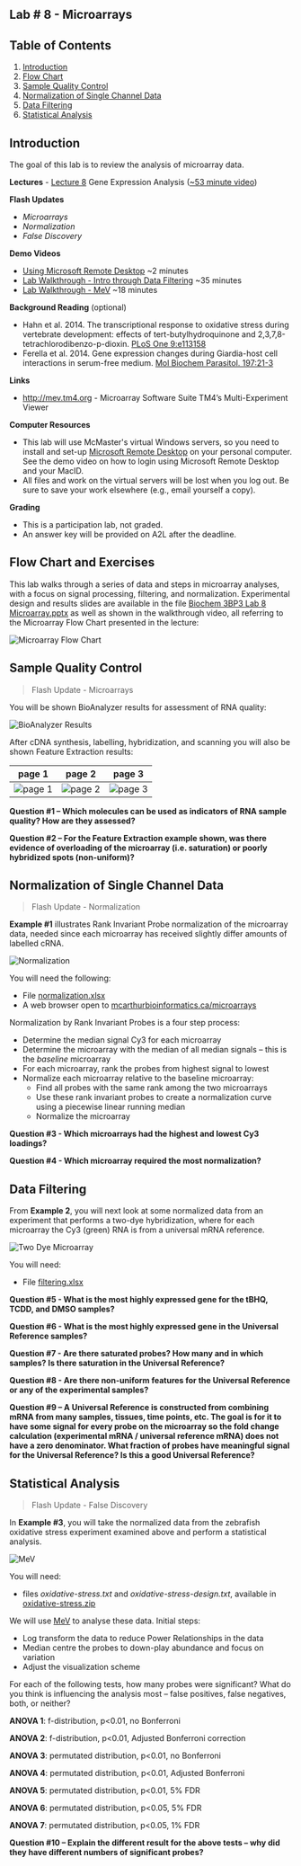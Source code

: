 ## Lab # 8 - Microarrays

## Table of Contents
1. [Introduction](#intro)
2. [Flow Chart](#flowcart)
3. [Sample Quality Control](#qc)
4. [Normalization of Single Channel Data](#normalization)
5. [Data Filtering](#filtering)
6. [Statistical Analysis](#statistics)

<a name="intro"></a>
## Introduction

The goal of this lab is to review the analysis of microarray data.

**Lectures** - [Lecture 8](https://github.com/agmcarthur/Biochem-3BP3/blob/master/Lectures/Lecture%207%20-%20Gene%20Expression.pptx) Gene Expression Analysis ([~53 minute video](https://mcmasteru365-my.sharepoint.com/:v:/g/personal/mcarthua_mcmaster_ca/EVZILkwDnoRNsN2tNnrK2bABvOLJN8yViC0buLAeQNY5ZQ))

**Flash Updates**
* *Microarrays* 
* *Normalization* 
* *False Discovery* 

**Demo Videos**
* [Using Microsoft Remote Desktop](https://mcmasteru365-my.sharepoint.com/:v:/g/personal/mcarthua_mcmaster_ca/EW0MD7r2VKNLiF9NcTSWalIBjrQKxeVJVoo6DCF06gFWUQ) ~2 minutes
* [Lab Walkthrough - Intro through Data Filtering](https://mcmasteru365-my.sharepoint.com/:v:/g/personal/mcarthua_mcmaster_ca/EahJFGawelRBqGBXyC-4MqwB4XsToxSZcqtDt7WEOh0rIw) ~35 minutes
* [Lab Walkthrough - MeV](https://mcmasteru365-my.sharepoint.com/:v:/g/personal/mcarthua_mcmaster_ca/EUTzD-qHF2dOp-9Q2GZ1pFMBdZdccqruQhl6qtuqmHqjqw) ~18 minutes

**Background Reading** (optional)
* Hahn et al. 2014. The transcriptional response to oxidative stress during vertebrate development: effects of tert-butylhydroquinone and 2,3,7,8-tetrachlorodibenzo-p-dioxin. [PLoS One 9:e113158](https://www.ncbi.nlm.nih.gov/pubmed/?term=25402455)
* Ferella et al. 2014. Gene expression changes during Giardia-host cell interactions in serum-free medium. [Mol Biochem Parasitol. 197:21-3](https://www.ncbi.nlm.nih.gov/pubmed/?term=25286381)

**Links**
* http://mev.tm4.org - Microarray Software Suite TM4’s Multi-Experiment Viewer

**Computer Resources**
* This lab will use McMaster's virtual Windows servers, so you need to install and set-up [Microsoft Remote Desktop](https://uts.mcmaster.ca/services/teaching-and-learning/computer-labs/#tab-content-how-to-connect) on your personal computer. See the demo video on how to login using Microsoft Remote Desktop and your MacID.
* All files and work on the virtual servers will be lost when you log out. Be sure to save your work elsewhere (e.g., email yourself a copy).

**Grading**
* This is a participation lab, not graded.
* An answer key will be provided on A2L after the deadline.

<a name="flowcart"></a>
## Flow Chart and Exercises

This lab walks through a series of data and steps in microarray analyses, with a focus on signal processing, filtering, and normalization. Experimental design and results slides are available in the file [Biochem 3BP3 Lab 8 Microarray.pptx](Biochem_3BP3_Lab8_Microarray.pptx) as well as shown in the walkthrough video, all referring to the Microarray Flow Chart presented in the lecture:

![Microarray Flow Chart](img/flowchart.jpg)

<a name="qc"></a>
## Sample Quality Control

> Flash Update - Microarrays 

You will be shown BioAnalyzer results for assessment of RNA quality:

![BioAnalyzer Results](img/bioanalyzer.jpg)

After cDNA synthesis, labelling, hybridization, and scanning you will also be shown Feature Extraction results:

| page 1 | page 2 | page 3 |
|-----|-----|-----|
| ![page 1](img/agilent1.jpg) | ![page 2](img/agilent2.jpg) | ![page 3](img/agilent3.jpg) | 

**Question #1 – Which molecules can be used as indicators of RNA sample quality? How are they assessed?**

**Question #2 – For the Feature Extraction example shown, was there evidence of overloading of the microarray (i.e. saturation) or poorly hybridized spots (non-uniform)?**

<a name="normalization"></a>
## Normalization of Single Channel Data

> Flash Update - Normalization 

**Example #1** illustrates Rank Invariant Probe normalization of the microarray data, needed since each microarray has received slightly differ amounts of labelled cRNA.  

![Normalization](img/normalization.jpg)

You will need the following:

* File [normalization.xlsx](https://github.com/agmcarthur/Biochem-3BP3/blob/master/Lab_8_Microarrays/normalization.xlsx)
* A web browser open to [mcarthurbioinformatics.ca/microarrays](http://mcarthurbioinformatics.ca/microarrays)

Normalization by Rank Invariant Probes is a four step process:

* Determine the median signal Cy3 for each microarray
* Determine the microarray with the median of all median signals – this is the *baseline* microarray
* For each microarray, rank the probes from highest signal to lowest
* Normalize each microarray relative to the baseline microarray:
  * Find all probes with the same rank among the two microarrays
  * Use these rank invariant probes to create a normalization curve using a piecewise linear running median
  * Normalize the microarray

**Question #3 - Which microarrays had the highest and lowest Cy3 loadings?**

**Question #4 - Which microarray required the most normalization?**

<a name="filtering"></a>
## Data Filtering

From **Example 2**, you will next look at some normalized data from an experiment that performs a two-dye hybridization, where for each microarray the Cy3 (green) RNA is from a universal mRNA reference. 

![Two Dye Microarray](img/twodye.jpg)

You will need:

* File [filtering.xlsx](filtering.xlsx)

**Question #5 - What is the most highly expressed gene for the tBHQ, TCDD, and DMSO samples?**

**Question #6 - What is the most highly expressed gene in the Universal Reference samples?**

**Question #7 - Are there saturated probes? How many and in which samples? Is there saturation in the Universal Reference?**

**Question #8 - Are there non-uniform features for the Universal Reference or any of the experimental samples?**

**Question #9 – A Universal Reference is constructed from combining mRNA from many samples, tissues, time points, etc. The goal is for it to have some signal for every probe on the microarray so the fold change calculation (experimental mRNA / universal reference mRNA) does not have a zero denominator. What fraction of probes have meaningful signal for the Universal Reference? Is this a good Universal Reference?**

<a name="statistics"></a>
## Statistical Analysis

> Flash Update - False Discovery 

In **Example #3**, you will take the normalized data from the zebrafish oxidative stress experiment examined above and perform a statistical analysis. 

![MeV](img/mev.jpg)

You will need:

* files *oxidative-stress.txt* and *oxidative-stress-design.txt*, available in [oxidative-stress.zip](oxidative-stress.zip)

We will use [MeV](http://mev.tm4.org) to analyse these data. Initial steps:

* Log transform the data to reduce Power Relationships in the data
* Median centre the probes to down-play abundance and focus on variation
* Adjust the visualization scheme

For each of the following tests, how many probes were significant? What do you think is influencing the analysis most – false positives, false negatives, both, or neither?

**ANOVA 1**: f-distribution, p<0.01, no Bonferroni 

**ANOVA 2**: f-distribution, p<0.01, Adjusted Bonferroni correction

**ANOVA 3**: permutated distribution, p<0.01, no Bonferroni 

**ANOVA 4**: permutated distribution, p<0.01, Adjusted Bonferroni 

**ANOVA 5**: permutated distribution, p<0.01, 5% FDR

**ANOVA 6**: permutated distribution, p<0.05, 5% FDR

**ANOVA 7**: permutated distribution, p<0.05, 1% FDR

**Question #10 – Explain the different result for the above tests – why did they have different numbers of significant probes?**

